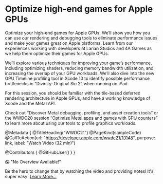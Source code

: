 # Optimize high-end games for Apple GPUs

Optimize your high-end games for Apple GPUs: We’ll show you how you can use our rendering and debugging tools to eliminate performance issues and make your games great on Apple platforms. Learn from our experiences working with developers at Larian Studios and 4A Games as we help them optimize their games for Apple GPUs.

We’ll explore various techniques for improving your game’s performance, including optimizing shaders, reducing memory bandwidth utilization, and increasing the overlap of your GPU workloads. We’ll also dive into the new GPU Timeline profiling tool in Xcode 13 to identify possible performance bottlenecks in “Divinity: Original Sin 2” when running on iPad.

For this session, you should be familiar with the tile-based deferred rendering architecture in Apple GPUs, and have a working knowledge of Xcode and the Metal API.

Check out “Discover Metal debugging, profiling, and asset creation tools” or the WWDC20 session “Optimize Metal apps and games with GPU counters” to learn more about using our tools to profile graphics workloads.

@Metadata {
   @TitleHeading("WWDC21")
   @PageKind(sampleCode)
   @CallToAction(url: "https://developer.apple.com/wwdc21/10148", purpose: link, label: "Watch Video (32 min)")

   @Contributors {
      @GitHubUser(<replace this with your GitHub handle>)
   }
}

😱 "No Overview Available!"

Be the hero to change that by watching the video and providing notes! It's super easy:
 [Learn More…](https://wwdcnotes.github.io/WWDCNotes/documentation/wwdcnotes/contributing)
